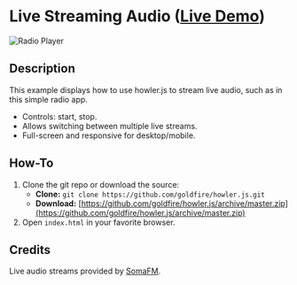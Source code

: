 # Live Streaming Audio ([Live Demo](https://howlerjs.com/#radio))

![Radio Player](https://s3.amazonaws.com/howler.js/screenshot-radio.jpg "Radio Screenshot")

## Description
This example displays how to use howler.js to stream live audio, such as in this simple radio app.

* Controls: start, stop.
* Allows switching between multiple live streams.
* Full-screen and responsive for desktop/mobile.

## How-To
1. Clone the git repo or download the source:
    * **Clone:** `git clone https://github.com/goldfire/howler.js.git`
    * **Download:** [https://github.com/goldfire/howler.js/archive/master.zip](https://github.com/goldfire/howler.js/archive/master.zip)
2. Open `index.html` in your favorite browser.

## Credits
Live audio streams provided by [SomaFM](http://somafm.com/).